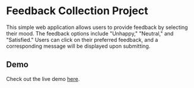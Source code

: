 # Feedback Collection Project

This simple web application allows users to provide feedback by selecting their mood. The feedback options include "Unhappy," "Neutral," and "Satisfied." Users can click on their preferred feedback, and a corresponding message will be displayed upon submitting.

## Demo

Check out the live demo [here](https://feedback-ui-bysaiful.netlify.app/).